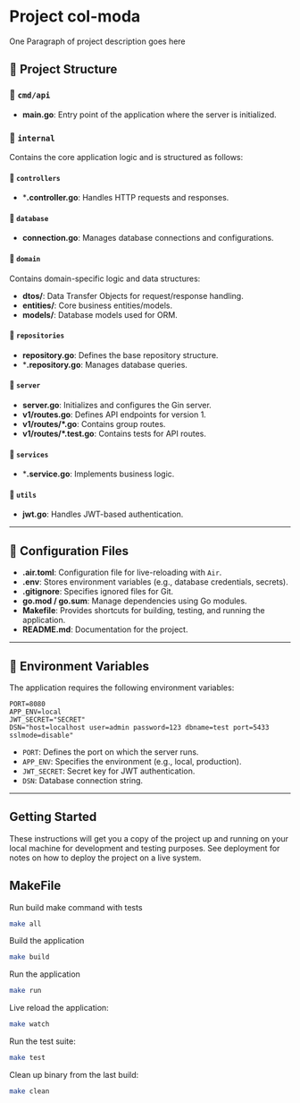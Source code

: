 # Project col-moda

One Paragraph of project description goes here

## 📂 Project Structure

### 📂 `cmd/api`
- **main.go**: Entry point of the application where the server is initialized.

### 📂 `internal`
Contains the core application logic and is structured as follows:

#### 📂 `controllers`
- ***.controller.go**: Handles HTTP requests and responses.

#### 📂 `database`
- **connection.go**: Manages database connections and configurations.

#### 📂 `domain`
Contains domain-specific logic and data structures:
- **dtos/**: Data Transfer Objects for request/response handling.
- **entities/**: Core business entities/models.
- **models/**: Database models used for ORM.

#### 📂 `repositories`
- **repository.go**: Defines the base repository structure.
- ***.repository.go**: Manages database queries.

#### 📂 `server`
- **server.go**: Initializes and configures the Gin server.
- **v1/routes.go**: Defines API endpoints for version 1.
- **v1/routes/*.go**: Contains group routes.
- **v1/routes/*.test.go**: Contains tests for API routes.

#### 📂 `services`
- ***.service.go**: Implements business logic.

#### 📂 `utils`
- **jwt.go**: Handles JWT-based authentication.

---

## 📌 Configuration Files

- **.air.toml**: Configuration file for live-reloading with `Air`.
- **.env**: Stores environment variables (e.g., database credentials, secrets).
- **.gitignore**: Specifies ignored files for Git.
- **go.mod / go.sum**: Manage dependencies using Go modules.
- **Makefile**: Provides shortcuts for building, testing, and running the application.
- **README.md**: Documentation for the project.

---

## 📌 Environment Variables

The application requires the following environment variables:

```env
PORT=8080
APP_ENV=local
JWT_SECRET="SECRET"
DSN="host=localhost user=admin password=123 dbname=test port=5433 sslmode=disable"
```

- `PORT`: Defines the port on which the server runs.
- `APP_ENV`: Specifies the environment (e.g., local, production).
- `JWT_SECRET`: Secret key for JWT authentication.
- `DSN`: Database connection string.

---

## Getting Started

These instructions will get you a copy of the project up and running on your local machine for development and testing purposes. See deployment for notes on how to deploy the project on a live system.

## MakeFile

Run build make command with tests
```bash
make all
```

Build the application
```bash
make build
```

Run the application
```bash
make run
```

Live reload the application:
```bash
make watch
```

Run the test suite:
```bash
make test
```

Clean up binary from the last build:
```bash
make clean
```